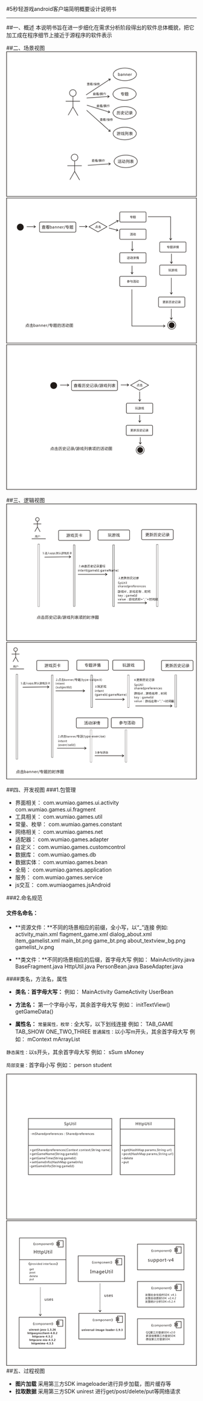 #5秒轻游戏android客户端简明概要设计说明书

***
##一、概述
本说明书旨在进一步细化在需求分析阶段得出的软件总体概貌，把它加工成在程序细节上接近于源程序的软件表示


##二、场景视图
![用例图](/images/case.jpg)
![活动图](/images/exercise.jpg)
![活动图](/images/exercise1.jpg)

##三、逻辑视图
![时序图](/images/time.jpg)
![时序图](/images/time1.jpg)

##四、开发视图
###1.包管理

+ 界面相关：
        com.wumiao.games.ui.activity
        com.wumiao.games.ui.fragment
+ 工具相关：
        com.wumiao.games.util
+ 常量、枚举：
        com.wumiao.games.constant
+ 网络相关：
        com.wumiao.games.net
+ 适配器：
        com.wumiao.games.adapter
+ 自定义：
        com.wumiao.games.customcontrol
+ 数据库：
        com.wumiao.games.db
+ 数据实体：
        com.wumiao.games.bean
+ 全局：
        com.wumiao.games.application
+ 服务：
        com.wumiao.games.service
+ js交互：
        com.wumiaogames.jsAndroid


###2.命名规范

#### 文件名命名：
+ **资源文件：**不同的场景相应的前缀，全小写，以“_”连接
例如:
        activity_main.xml
        flagment_game.xml
        dialog_about.xml
        item_gamelist.xml
        main_bt.png
        game_bt.png
        about_textview_bg.png
        gamelist_iv.png

+ **类文件：**不同的场景相应的后缀，首字母大写
例如：
        MainActivtity.java
        BaseFragment.java
        HttpUtil.java
        PersonBean.java
        BaseAdapter.java

####类名，方法名，属性

+ **类名：首字母大写：**
例如：
        MainActivity
        GameActivity
        UserBean

+ **方法名：** 第一个字母小写，其余首字母大写
例如：
        initTextView()
        getGameData()

+ **属性名：**
`常量属性，枚举：`全大写，以下划线连接
例如：
        TAB_GAME
        TAB_SHOW
        ONE_TWO_THREE
`普通属性：`以小写m开头，其余首字母大写
 例如：
        mContext
        mArrayList

 `静态属性：`以s开头，其余首字母大写
例如：
        sSum
        sMoney

 `局部变量：`首字母小写
例如：
        person
        student

![类图](/images/class.jpg)
![组件图](/images/subassembly.jpg)
##五、过程视图
+ **图片加载**
采用第三方SDK imageloader进行异步加载，图片缓存等
+ **拉取数据**
采用第三方SDK unirest 进行get/post/delete/put等网络请求